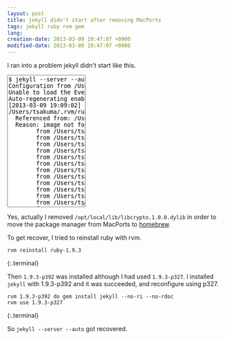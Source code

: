 ```yaml
---
layout: post
title: jekyll didn't start after removing MacPorts
tags: jekyll ruby rvm gem
lang: 
creation-date: 2013-03-09 19:47:07 +0900
modified-date: 2013-03-09 19:47:07 +0900
---
```

I ran into a problem jekyll didn't start like this.

<textarea class='terminal' wrap='off' rows='20' readonly='true'>
$ jekyll --server --auto
Configuration from /Users/tsakuma/Documents/workspace/blog/_config.yml
Unable to load the EventMachine C extension; To use the pure-ruby reactor, require 'em/pure_ruby'
Auto-regenerating enabled: /Users/tsakuma/Documents/workspace/blog -> /Users/tsakuma/Documents/workspace/blog/_site
[2013-03-09 19:09:02] regeneration: 240 files changed
/Users/tsakuma/.rvm/rubies/ruby-1.9.3-p327/lib/ruby/site_ruby/1.9.1/rubygems/custom_require.rb:55:in `require': dlopen(/Users/tsakuma/.rvm/rubies/ruby-1.9.3-p327/lib/ruby/1.9.1/x86_64-darwin12.2.0/digest/md5.bundle, 9): Library not loaded: /opt/local/lib/libcrypto.1.0.0.dylib (LoadError)
  Referenced from: /Users/tsakuma/.rvm/rubies/ruby-1.9.3-p327/lib/ruby/1.9.1/x86_64-darwin12.2.0/digest/md5.bundle
  Reason: image not found - /Users/tsakuma/.rvm/rubies/ruby-1.9.3-p327/lib/ruby/1.9.1/x86_64-darwin12.2.0/digest/md5.bundle
        from /Users/tsakuma/.rvm/rubies/ruby-1.9.3-p327/lib/ruby/site_ruby/1.9.1/rubygems/custom_require.rb:55:in `require'
        from /Users/tsakuma/.rvm/rubies/ruby-1.9.3-p327/lib/ruby/1.9.1/webrick/httpauth/digestauth.rb:17:in `<top (required)>'
        from /Users/tsakuma/.rvm/rubies/ruby-1.9.3-p327/lib/ruby/site_ruby/1.9.1/rubygems/custom_require.rb:55:in `require'
        from /Users/tsakuma/.rvm/rubies/ruby-1.9.3-p327/lib/ruby/site_ruby/1.9.1/rubygems/custom_require.rb:55:in `require'
        from /Users/tsakuma/.rvm/rubies/ruby-1.9.3-p327/lib/ruby/1.9.1/webrick/httpauth.rb:12:in `<top (required)>'
        from /Users/tsakuma/.rvm/rubies/ruby-1.9.3-p327/lib/ruby/site_ruby/1.9.1/rubygems/custom_require.rb:55:in `require'
        from /Users/tsakuma/.rvm/rubies/ruby-1.9.3-p327/lib/ruby/site_ruby/1.9.1/rubygems/custom_require.rb:55:in `require'
        from /Users/tsakuma/.rvm/rubies/ruby-1.9.3-p327/lib/ruby/1.9.1/webrick.rb:227:in `<top (required)>'
        from /Users/tsakuma/.rvm/rubies/ruby-1.9.3-p327/lib/ruby/site_ruby/1.9.1/rubygems/custom_require.rb:55:in `require'
        from /Users/tsakuma/.rvm/rubies/ruby-1.9.3-p327/lib/ruby/site_ruby/1.9.1/rubygems/custom_require.rb:55:in `require'
        from /Users/tsakuma/.rvm/gems/ruby-1.9.3-p327/gems/jekyll-0.12.1/bin/jekyll:277:in `<top (required)>'
        from /Users/tsakuma/.rvm/gems/ruby-1.9.3-p327/bin/jekyll:19:in `load'
        from /Users/tsakuma/.rvm/gems/ruby-1.9.3-p327/bin/jekyll:19:in `<main>'
        from /Users/tsakuma/.rvm/gems/ruby-1.9.3-p327/bin/ruby_noexec_wrapper:14:in `eval'
        from /Users/tsakuma/.rvm/gems/ruby-1.9.3-p327/bin/ruby_noexec_wrapper:14:in `<main>'
</textarea>

Yes, actually I removed `/opt/local/lib/libcrypto.1.0.0.dylib` in order to move 
the package manager from MacPorts to [homebrew][brew].

  [brew]: http://mxcl.github.com/homebrew/

To get recover, I tried to reinstall ruby with rvm.

    rvm reinstall ruby-1.9.3
{:.terminal}

Then `1.9.3-p392` was installed although I had used `1.9.3-p327`.
I installed `jekyll` with 1.9.3-p392 and it was succeeded,
and reconfigure using p327.

    rvm 1.9.3-p392 do gem install jekyll --no-ri --no-rdoc
    rvm use 1.9.3-p327
{:.terminal}

So `jekyll --server --auto` got recovered.
